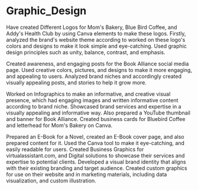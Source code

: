 # Graphic_Design
Have created Different Logos for Mom's Bakery, Blue Bird Coffee, and Addy's Health Club by using Canva elements to make these logos. Firstly, analyzed the brand's website theme according to worked on these logo's colors and designs to make it look simple and eye-catching. Used graphic design principles such as unity, balance, contrast, and emphasis.

Created awareness, and engaging posts for the Book Alliance social media page. Used creative colors, pictures, and designs to make it more engaging, and appealing to users. Analyzed brand niches and accordingly created visually appealing posts, and stories to help it grow more.

Worked on Infographics to make an informative, and creative visual presence, which had engaging images and written informative content according to brand niche. Showcased brand services and expertise in a visually appealing and informative way. Also prepared a YouTube thumbnail and banner for Book Alliance. Created business cards for Bluebird Coffee and letterhead for Mom's Bakery on Canva.

Prepared an E-Book for a Novel, created an E-Book cover page, and also prepared content for it. Used the Canva tool to make it eye-catching, and easily readable for users. Created Business Graphics for virtualassistant.com, and Digital solutions to showcase their services and expertise to potential clients. Developed a visual brand identity that aligns with their existing branding and target audience. Created custom graphics for use on their website and in marketing materials, including data visualization, and custom illustration. 







